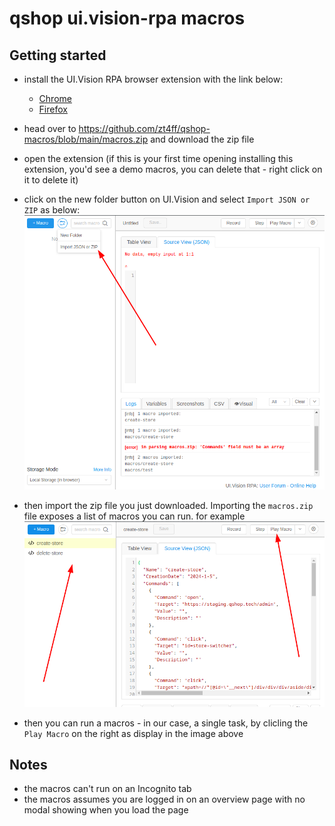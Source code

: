 # qshop ui.vision-rpa macros

## Getting started
- install the UI.Vision RPA browser extension with the link below:
    - [Chrome](https://chromewebstore.google.com/detail/uivision-rpa/gcbalfbdmfieckjlnblleoemohcganoc)
    - [Firefox](https://addons.mozilla.org/en-US/firefox/addon/rpa/)

- head over to https://github.com/zt4ff/qshop-macros/blob/main/macros.zip and download the zip file

- open the extension (if this is your first time opening installing this extension, you'd see a demo macros, you can delete that - right click on it to delete it)

- click on the new folder button on UI.Vision and select `Import JSON or ZIP` as below:
![import zip](./images/import-zip.png)

- then import the zip file you just downloaded. Importing the `macros.zip` file exposes a list of macros you can run. for example
![play macros](./images/play-macros.png)

- then you can run a macros - in our case, a single task, by clicling the `Play Macro` on the right as display in the image above 


## Notes
- the macros can't run on an Incognito tab
- the macros assumes you are logged in on an overview page with no modal showing when you load the page